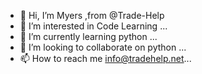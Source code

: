 - 👋 Hi, I’m Myers ,from @Trade-Help 
- 👀 I’m interested in Code Learning ...
- 🌱 I’m currently learning python ...
- 💞️ I’m looking to collaborate on python ...
- 📫 How to reach me info@tradehelp.net...

<!---
Trade-Help/Trade-Help is a ✨ special ✨ repository because its `README.md` (this file) appears on your GitHub profile.
You can click the Preview link to take a look at your changes.
--->
